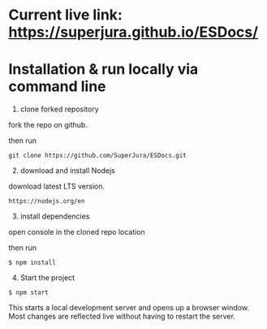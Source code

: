 # Current live link: https://superjura.github.io/ESDocs/

# Installation & run locally via command line

1. clone forked repository

fork the repo on github.

then run 
```
git clone https://github.com/SuperJura/ESDocs.git
```
2. download and install Nodejs

download latest LTS version.
```
https://nodejs.org/en
```
3. install dependencies

open console in the cloned repo location

then run
```
$ npm install
```
4. Start the project
```
$ npm start
```

This starts a local development server and opens up a browser window. Most changes are reflected live without having to restart the server.
